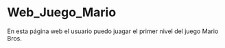 # Web_Juego_Mario
En esta página web el usuario puedo juagar el primer nivel del juego Mario Bros. 
